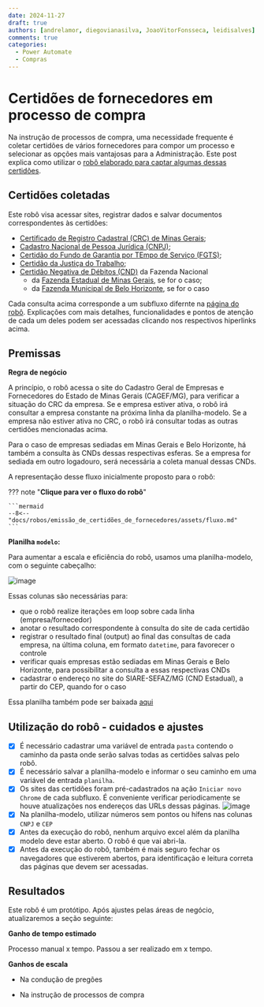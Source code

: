 ```yaml
---
date: 2024-11-27
draft: true
authors: [andrelamor, diegovianasilva, JoaoVitorFonsseca, leidisalves]
comments: true
categories:
  - Power Automate
  - Compras
---
```


# Certidões de fornecedores em processo de compra

Na instrução de processos de compra, uma necessidade frequente é coletar certidões de vários fornecedores para compor um processo e selecionar as opções mais vantajosas para a Administração. Este post explica como utilizar o [robô elaborado para captar algumas dessas certidões]().  

<!-- more -->


## Certidões coletadas

Este robô visa acessar sites, registrar dados e salvar documentos correspondentes às certidões:

- [Certificado de Registro Cadastral (CRC) de Minas Gerais]();
- [Cadastro Nacional de Pessoa Jurídica (CNPJ)]();
- [Certidão do Fundo de Garantia por TEmpo de Serviço (FGTS)]();
- [Certidão da Justiça do Trabalho]();
- [Certidão Negativa de Débitos (CND)]() da Fazenda Nacional
  - da [Fazenda Estadual de Minas Gerais](), se for o caso;
  - da [Fazenda Municipal de Belo Horizonte](), se for o caso

Cada consulta acima corresponde a um subfluxo difernte na [página do robô](). Explicações com mais detalhes, funcionalidades e pontos de atenção de cada um deles podem ser acessadas clicando nos respectivos hiperlinks acima. 

## Premissas

**Regra de negócio**

A princípio, o robô acessa o site do Cadastro Geral de Empresas e Fornecedores do Estado de Minas Gerais (CAGEF/MG), para verificar a situação do CRC da empresa. Se e empresa estiver ativa, o robô irá consultar a empresa constante na próxima linha da planilha-modelo. Se a empresa não estiver ativa no CRC, o robô irá consultar todas as outras certidões mencionadas acima.

Para o caso de empresas sediadas em Minas Gerais e Belo Horizonte, há também a consulta às CNDs dessas respectivas esferas. Se a empresa for sediada em outro logadouro, será necessária a coleta manual dessas CNDs.  

A representação desse fluxo inicialmente proposto para o robô:

??? note "**Clique para ver o fluxo do robô**"

    ```mermaid
    --8<-- "docs/robos/emissão_de_certidões_de_fornecedores/assets/fluxo.md"
    ```

**Planilha `modelo`:**

Para aumentar a escala e eficiência do robô, usamos uma planilha-modelo, com o seguinte cabeçalho:

![image](https://github.com/user-attachments/assets/cb2d746b-be01-47f9-9818-248d642b1af9)

Essas colunas são necessárias para:

- que o robô realize iterações em loop sobre cada linha (empresa/fornecedor)
- anotar o resultado correspondente à consulta do site de cada certidão
- registrar o resultado final (output) ao final das consultas de cada empresa, na última coluna, em formato `datetime`, para favorecer o controle 
- verificar quais empresas estão sediadas em Minas Gerais e Belo Horizonte, para possibilitar a consulta a essas respectivas CNDs
- cadastrar o endereço no site do SIARE-SEFAZ/MG (CND Estadual), a partir do CEP, quando for o caso

Essa planilha também pode ser baixada [aqui]()  

## Utilização do robô - cuidados e ajustes

- [x] É necessário cadastrar uma variável de entrada `pasta` contendo o caminho da pasta onde serão salvas todas as certidões salvas pelo robô.
- [x] É necessário salvar a planilha-modelo e informar o seu caminho em uma variável de entrada `planilha`.
- [x] Os sites das certidões foram pré-cadastrados na ação  `Iniciar novo Chrome` de cada subfluxo. É conveniente verificar periodicamente se houve atualizações nos endereços das URLs dessas páginas.
![image](https://github.com/user-attachments/assets/f6c860b2-4d7e-4e9b-b25c-cc682ded4ea8)
- [x] Na planilha-modelo, utilizar números sem pontos ou hífens nas colunas `CNPJ` e `CEP`
- [x] Antes da execução do robô, nenhum arquivo excel além da planilha modelo deve estar aberto. O robô é que vai abri-la.
- [x] Antes da execução do robô, também é mais seguro fechar os navegadores que estiverem abertos, para identificação e leitura correta das páginas que devem ser acessadas.  

## Resultados

Este robô é um protótipo. Após ajustes pelas áreas de negócio, atualizaremos a seção seguinte:

**Ganho de tempo estimado**

Processo manual x tempo. Passou a ser realizado em x tempo.

**Ganhos de escala**

- Na condução de pregões

- Na instrução de processos de compra
